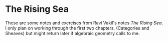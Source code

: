 # The Rising Sea

These are some notes and exercises from Ravi Vakil's notes *The Rising Sea*. I only 
plan on working through the first two chapters, (Categories and Sheaves) but 
might return later if algebraic geometry calls to me.
